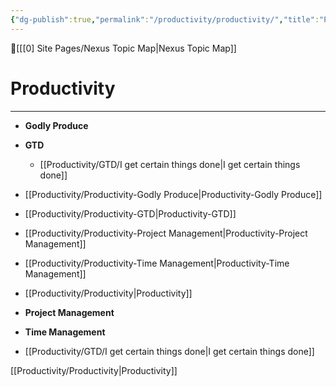 ```yaml
---
{"dg-publish":true,"permalink":"/productivity/productivity/","title":"Productivity"}
---
```



🔺[[[0] Site Pages/Nexus Topic Map\|Nexus Topic Map]]

# Productivity
---



- **Godly Produce**
- **GTD**
	- [[Productivity/GTD/I get certain things done\|I get certain things done]]
- [[Productivity/Productivity-Godly Produce\|Productivity-Godly Produce]]
- [[Productivity/Productivity-GTD\|Productivity-GTD]]
- [[Productivity/Productivity-Project Management\|Productivity-Project Management]]
- [[Productivity/Productivity-Time Management\|Productivity-Time Management]]
- [[Productivity/Productivity\|Productivity]]
- **Project Management**
- **Time Management**


- [[Productivity/GTD/I get certain things done\|I get certain things done]]


[[Productivity/Productivity\|Productivity]]